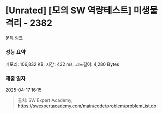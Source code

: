 # [Unrated] [모의 SW 역량테스트] 미생물 격리 - 2382 

[문제 링크](https://swexpertacademy.com/main/code/problem/problemDetail.do?contestProbId=AV597vbqAH0DFAVl) 

### 성능 요약

메모리: 106,832 KB, 시간: 432 ms, 코드길이: 4,280 Bytes

### 제출 일자

2025-04-17 16:15



> 출처: SW Expert Academy, https://swexpertacademy.com/main/code/problem/problemList.do